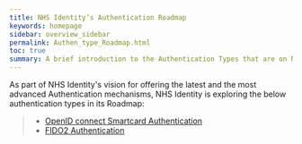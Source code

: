 ```yaml
---
title: NHS Identity’s Authentication Roadmap
keywords: homepage
sidebar: overview_sidebar
permalink: Authen_type_Roadmap.html
toc: true
summary: A brief introduction to the Authentication Types that are on NHS Identity Service road map.
---
```

As part of NHS Identity's vision for offering the latest and the most advanced Authentication mechanisms, NHS Identity is exploring the below authentication types in its Roadmap:

> * [OpenID connect Smartcard Authentication](AuthType_OpenIDC_SC.html)
> * [FIDO2 Authentication](AuthType_FIDO.html)